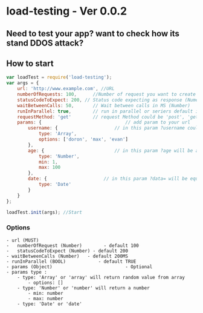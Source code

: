 # load-testing - Ver 0.0.2

## Need to test your app? want to check how its stand DDOS attack?

## How to start
```js
var loadTest = require('load-testing');
var args = {
	url: 'http://www.example.com', //URL
	numberOfRequests: 100, 		//Number of request you want to create could be any number (Numer)
	statusCodeToExpect: 200, // Status code expecting as response (Numer)
	waitBetweenCalls: 50,		// Wait between calls in MS (Number)
	runInParallel: true,		// run in parallel or seriers default is parallel (BOOL)
	requestMethod: 'get'		// request Method could be 'post', 'get', 'put', 'delete' (String)
	params: {								// add param to your url
		username: {						// in this param ?username could be equal to doron or max or evan randomly
			type: 'Array',
			options: ['doron', 'max', 'evan']
		},
		age: {							// in this param ?age will be a random number between 1 to 100
			type: 'Number',
			min: 1,
			max: 100
		},
		date: {						// in this param ?data= will be equal to a date
			type: 'Date'
		}
	}
};

loadTest.init(args); //Start

```



### Options
	- url (MUST)
	-	numberOfRequest (Number)		- default 100
	-	statusCodeToExpect (Number) - default 200
	- waitBetweenCalls (Number)   - default 200MS
	- runInParallel (BOOL)			  - default TRUE
	- params (Object)							- Optional
	- params type :
		- type: 'Array' or 'array' will return random value from array
			- options: []
		- type: 'Number' or 'number' will return a number
			- min: number
			- max: number
		- type: 'Date' or 'date'
